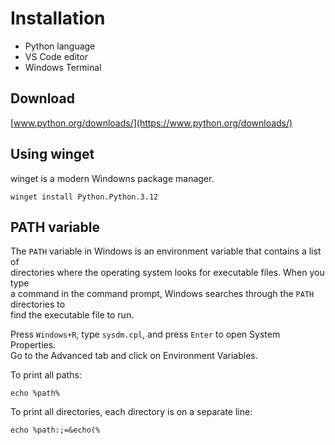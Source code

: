 # Installation

- Python language
- VS Code editor
- Windows Terminal


## Download

[www.python.org/downloads/](https://www.python.org/downloads/)

## Using winget 

winget is a modern Windowns package manager.  

```
winget install Python.Python.3.12
```

## PATH variable

The `PATH` variable in Windows is an environment variable that contains a list of  
directories where the operating system looks for executable files. When you type  
a command in the command prompt, Windows searches through the `PATH` directories to  
find the executable file to run.

Press `Windows+R`, type `sysdm.cpl`, and press `Enter` to open System Properties.  
Go to the Advanced tab and click on Environment Variables.  


To print all paths:  

```
echo %path%
```


To print all directories, each directory is on a separate line:  

```
echo %path:;=&echo(%
```
